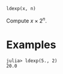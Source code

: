 ```
ldexp(x, n)
```

Compute $x \times 2^n$.

# Examples

```jldoctest
julia> ldexp(5., 2)
20.0
```
